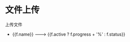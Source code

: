 # 文件上传

<div id="ex-uploader-01">
  <uploader-file
  post-action="http://localhost:8000/upload"
  @input="handleFiles"
  :on-success="onSuccess"
  :on-start="onStart"
  :on-upload="onUpload"
  :on-delete="onDelete"
  :on-error="onError"
  :on-progress="onProgress"
  multiple
  >上传文件</uploader-file>
  <ul>
    <li v-for="f in files">{{f.name}} ---> {{f.active ? f.progress + '%' : f.status}}</li>
  </ul>
</div>

<script>
var ex_uploader_01 = new Vue({
  el: '#ex-uploader-01',
  data: {
    files: [],
  },
  methods: {
    handleFiles: function (v){
      this.files = v
    },
    onStart: function(newFile){
      console.log('start', newFile)
    },
    onSuccess: function (success, newFile) {
      console.log(newFile.response)
      console.log('success', success, newFile)
    },
    onError: function (error, newFile) {
      console.log('error', error, newFile)
    },
    onDelete: function (newFile) {
      console.log('delete', newFile)
    },
    onUpload: function (newFile) {
      console.log('upload', newFile)
    },
    onProgress: function(progress, newFile) {
      console.log('progress', progress, newFile)
    }
  }
})
</script>
